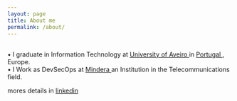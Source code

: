 ```yaml
---
layout: page
title: About me
permalink: /about/
---
```


<div class="circular">
</div>

<br> • I graduate in Information Technology at <a href="http://www.ua.pt/estga/PageCourse.aspx?id=63&b=1"> University of Aveiro </a> in <a href="https://www.google.pt/maps/place/Portugal/@39.4702232,-12.3570939,6z/data=!3m1!4b1!4m2!3m1!1s0xb32242dbf4226d5:0x2ab84b091c4ef041"> Portugal </a>, Europe.
<br> • I Work as DevSecOps at <a href="https://mindera.com"> Mindera </a> an Institution in the Telecommunications field.

mores details in [linkedin](http://www.linkedin.com/in/arainho) 

